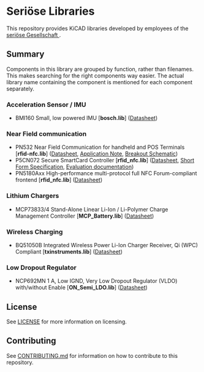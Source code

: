 # Seriöse Libraries


This repository provides KiCAD libraries developed by employees of the [seriöse Gesellschaft ](https://serioese.gmbh).


## Summary

Components in this library are grouped by function, rather than filenames. This makes searching for the right components way easier. The actual library name containing the component is mentioned for each component separately.


### Acceleration Sensor / IMU

  - BMI160 Small, low powered IMU [**bosch.lib**] ([Datasheet](https://ae-bst.resource.bosch.com/media/_tech/media/datasheets/BST-BMI160-DS000-07.pdf))


### Near Field communication

  - PN532 Near Field Communication for handheld and POS Terminals [**rfid\-nfc.lib**] ([Datasheet](https://www.nxp.com/docs/en/data-sheet/PN532_C1_SDS.pdf), [Application Note](https://cdn-shop.adafruit.com/datasheets/PN532C106_Application+Note_v1.2.pdf), [Breakout Schematic](https://cdn-learn.adafruit.com/assets/assets/000/026/820/original/rfid___nfc_pn532_16.png?1438272672))
  - P5CN072 Secure SmartCard Controller [**rfid\_nfc.lib**] ([Datasheet](https://www.nxp.com/docs/en/data-sheet/PN532_C1_SDS.pdf), [Short Form Specification](http://www.kormanyablak.org/e-government/2011-06-14/Google_Android_Wallet_NXP_P5CN072.pdf), [Evaluation documentation](https://www.commoncriteriaportal.org/files/epfiles/0348_ma3b.pdf))
  - PN5180Axx High-performance multi-protocol full NFC Forum-compliant frontend [**rfid\_nfc.lib**] ([Datasheet](https://cache.nxp.com/docs/en/data-sheet/PN5180A0XX-C3.pdf))


### Lithium Chargers

  - MCP73833/4 Stand-Alone Linear Li-Ion / Li-Polymer Charge Management Controller [**MCP\_Battery.lib**] ([Datasheet](http://ww1.microchip.com/downloads/en/DeviceDoc/22005a.pdf))


### Wireless Charging

  - BQ51050B Integrated Wireless Power Li-Ion Charger Receiver, Qi (WPC) Compliant [**txinstruments.lib**] ([Datasheet](http://www.ti.com/lit/ds/symlink/bq51050b.pdf))


### Low Dropout Regulator

  - NCP692MN 1 A, Low IGND, Very Low Dropout Regulator (VLDO) with/without Enable [**ON\_Semi\_LDO.lib**] ([Datasheet](http://www.onsemi.com/pub/Collateral/NCP690-D.PDF))


## License

See [LICENSE](LICENSE) for more information on licensing.

## Contributing

See [CONTRIBUTING.md](CONTRIBUTING.md) for information on how to contribute to this repository.

